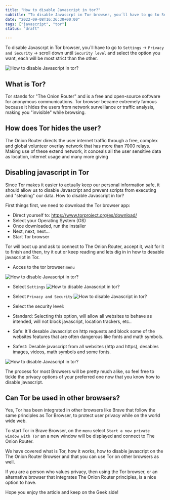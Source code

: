 ```yaml
---
title: "How to disable Javascript in tor?"
subtitle: "To disable Javascrpt in Tor browser, you´ll have to go to Settings -> Privacy and Security -> scroll down until Security level and select the option you want, each will be most strict than the other."
date: "2022-09-08T16:36:30+00:00"
tags: ["javascript", "tor"]
status: "draft"

---
```


To disable Javascrpt in Tor browser, you´ll have to go to `Settings` -> `Privacy and Security` -> scroll down until `Security level` and select the option you want, each will be most strict than the other.

![How to disable Javascript in tor?](https://i.imgur.com/M74DGwZ.png)

## What is Tor?

Tor stands for "The Onion Router" and is a free and open-source software for anonymous communications. Tor browser became extremely famous because it hides the users from network surveillance or traffic analysis, making you "invisible" while browsing. 

## How does Tor hides the user?

The Onion Router directs the user internet traffic through a free, complex and global volunteer overlay network that has more than 7000 relays. Making use of these extend network, it conceals all the user sensitive data as location, internet usage and many more giving 

## Disabling javascript in Tor

Since Tor makes it easier to actually keep our personal information safe, it should allow us to disable Javascript and prevent scripts from executing and "stealing" our data. How to disable Javascript in tor?

First things first, we need to download the Tor browser app:

- Direct yourself to: https://www.torproject.org/es/download/ 
- Select your Operating System (OS)
- Once downloaded, run the installer
- Next, next, next...
- Start Tor browser

Tor will boot up and ask to connect to The Onion Router, accept it, wait for it to finish and then, try it out or keep reading and lets dig in in how to desable javascript in Tor.

- Acces to the tor browser `menu`

![How to disable Javascript in tor?](https://i.imgur.com/B4iGKlY.png)

- Select `Settings`
![How to disable Javascript in tor?](https://i.imgur.com/fD0WERK.png)

- Select `Privacy and Security`
![How to disable Javascript in tor?](https://i.imgur.com/KtBo0OQ.png)


- Select the security level:

- Standard:
Selecting this option, will allow all websites to behave as intended, will not block javascript, location trackers, etc..

- Safe:
It´ll desable Javascript on http requests and block some of the websites features that are often dangerous like fonts and math symbols.

- Safest:
 Desable javascript from all websites (http and https), desables images, videos, math symbols and some fonts.

![How to disable Javascript in tor?](https://i.imgur.com/M74DGwZ.png)

The process for most Browsers will be pretty much alike, so feel free to tickle the privacy options of your preferred one now that you know how to disable javascript.

## Can Tor be used in other browsers?

Yes, Tor has been integrated in other browsers like Brave that follow the same principles as Tor Browser, to protect user privacy while on the world wide web. 

To start Tor in Brave Browser, on the `menu` select `Start a new private window with Tor` an a new window will be displayed and connect to The Onion Router.

We have covered what is Tor, how it works, how to disable javascript on the The Onion Router Browser and that you can use Tor on other browsers as well.

If you are a person who values privacy, then using the Tor browser, or an alternative browser that integrates The Onion Router principles, is a nice option to have.

Hope you enjoy the article and keep on the Geek side!
